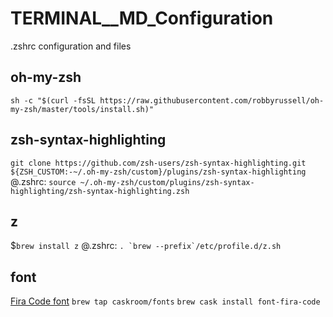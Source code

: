 # TERMINAL__MD_Configuration
.zshrc configuration and files

## oh-my-zsh
`sh -c "$(curl -fsSL https://raw.githubusercontent.com/robbyrussell/oh-my-zsh/master/tools/install.sh)"`

## zsh-syntax-highlighting
`git clone https://github.com/zsh-users/zsh-syntax-highlighting.git ${ZSH_CUSTOM:-~/.oh-my-zsh/custom}/plugins/zsh-syntax-highlighting`
@.zshrc: `source ~/.oh-my-zsh/custom/plugins/zsh-syntax-highlighting/zsh-syntax-highlighting.zsh`


## z
$`brew install z`
@.zshrc: ``. `brew --prefix`/etc/profile.d/z.sh``

## font
[Fira Code font](https://github.com/tonsky/FiraCode)
`brew tap caskroom/fonts`
`brew cask install font-fira-code`